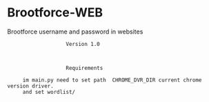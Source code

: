 # Brootforce-WEB
Brootforce username and password in websites

                                                                                              
                       Version 1.0        
                       
                       
                       
					   Requirements
 
		 im main.py need to set path  CHROME_DVR_DIR current chrome version driver.
		 and set wordlist/


                       
